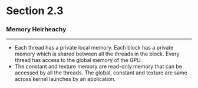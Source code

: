 # Section 2.3
### Memory Heirheachy
-------
- Each thread has a private local memory. Each block has a private memory which is shared between all the threads in the block. Every thread has access to the global memory of the GPU. 
- The constant and texture memory are read-only memory that can be accessed by all the threads. The global, constant and texture are same across kernel launches by an application.
